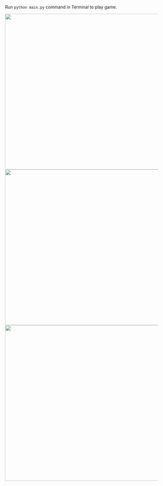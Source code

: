 Run `python main.py` command in Terminal to play game.

<img src="https://media.discordapp.net/attachments/1026660684739653674/1070712931798487122/Sic_bo_Table.png" width="512px"/>

<img src="https://media.discordapp.net/attachments/1026660684739653674/1070713075679903865/Screenshot_45.png" width="512px"/>

<img src="https://media.discordapp.net/attachments/1026660684739653674/1070713111419560066/Screenshot_50.png" width="512px"/>
